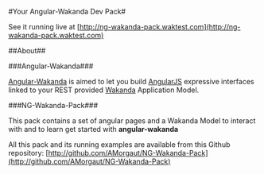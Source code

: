 #Your Angular-Wakanda Dev Pack#

See it running live at [http://ng-wakanda-pack.waktest.com](http://ng-wakanda-pack.waktest.com)

##About##

###Angular-Wakanda###

[Angular-Wakanda](http://wakanda.org/angularjs) is aimed to let you build [AngularJS](http://angularjs.com) expressive interfaces linked to your REST provided [Wakanda](http://wakanda.org) Application Model.

###NG-Wakanda-Pack###

This pack contains a set of angular pages and a Wakanda Model to interact with and to learn get started with **angular-wakanda**

All this pack and its running examples are available from this Github repository:
[http://github.com/AMorgaut/NG-Wakanda-Pack](http://github.com/AMorgaut/NG-Wakanda-Pack)

